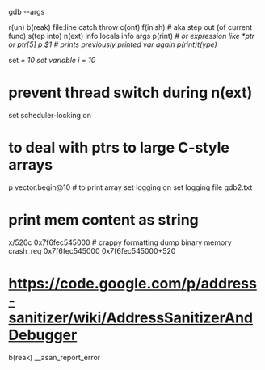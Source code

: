 gdb --args <prog> <args>


r(un) <args>
b(reak) file:line
catch throw
c(ont)
f(inish) # aka step out (of current func)
s(tep into)
n(ext)
info locals
info args
p(rint) <var> # or expression like *ptr or ptr[5]
p $1 # prints previously printed var again
p(rint)t(ype) <var>

set <var> = 10
set variable i = 10
# prevent thread switch during n(ext)
set scheduler-locking on

# to deal with ptrs to large C-style arrays
p vector.begin@10 # to print array
set logging on
set logging file gdb2.txt

# print mem content as string
x/520c 0x7f6fec545000 # crappy formatting
dump binary memory crash_req 0x7f6fec545000 0x7f6fec545000+520

# https://code.google.com/p/address-sanitizer/wiki/AddressSanitizerAndDebugger
b(reak) __asan_report_error

